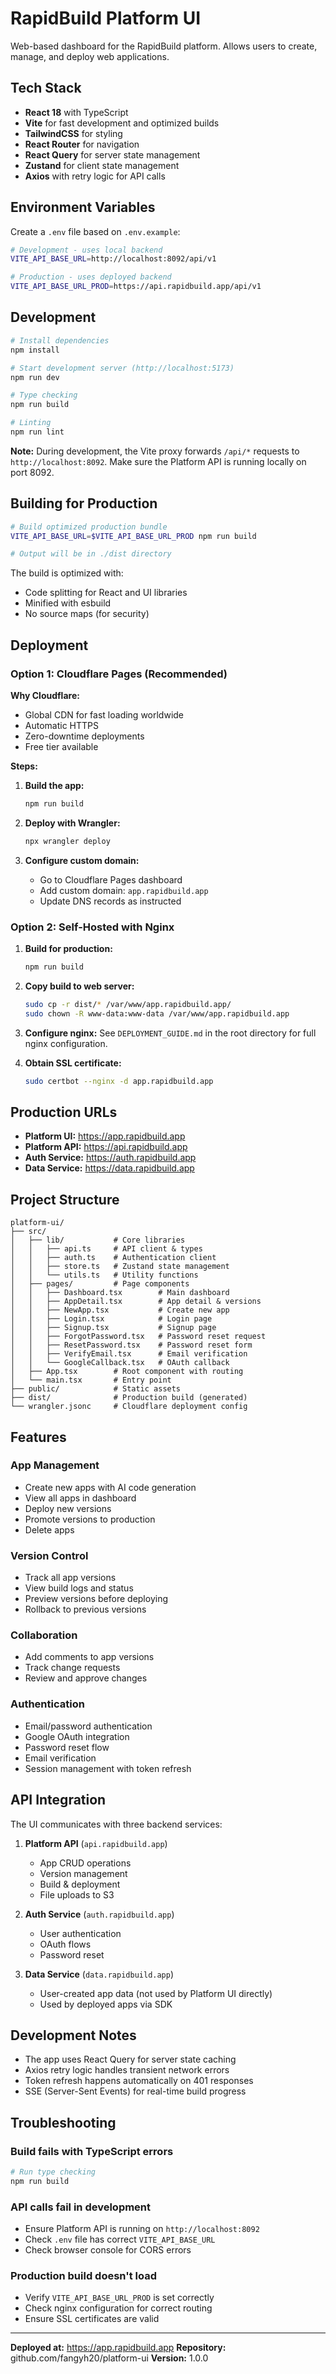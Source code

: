 # RapidBuild Platform UI

Web-based dashboard for the RapidBuild platform. Allows users to create, manage, and deploy web applications.

## Tech Stack

- **React 18** with TypeScript
- **Vite** for fast development and optimized builds
- **TailwindCSS** for styling
- **React Router** for navigation
- **React Query** for server state management
- **Zustand** for client state management
- **Axios** with retry logic for API calls

## Environment Variables

Create a `.env` file based on `.env.example`:

```bash
# Development - uses local backend
VITE_API_BASE_URL=http://localhost:8092/api/v1

# Production - uses deployed backend
VITE_API_BASE_URL_PROD=https://api.rapidbuild.app/api/v1
```

## Development

```bash
# Install dependencies
npm install

# Start development server (http://localhost:5173)
npm run dev

# Type checking
npm run build

# Linting
npm run lint
```

**Note:** During development, the Vite proxy forwards `/api/*` requests to `http://localhost:8092`. Make sure the Platform API is running locally on port 8092.

## Building for Production

```bash
# Build optimized production bundle
VITE_API_BASE_URL=$VITE_API_BASE_URL_PROD npm run build

# Output will be in ./dist directory
```

The build is optimized with:
- Code splitting for React and UI libraries
- Minified with esbuild
- No source maps (for security)

## Deployment

### Option 1: Cloudflare Pages (Recommended)

**Why Cloudflare:**
- Global CDN for fast loading worldwide
- Automatic HTTPS
- Zero-downtime deployments
- Free tier available

**Steps:**

1. **Build the app:**
   ```bash
   npm run build
   ```

2. **Deploy with Wrangler:**
   ```bash
   npx wrangler deploy
   ```

3. **Configure custom domain:**
   - Go to Cloudflare Pages dashboard
   - Add custom domain: `app.rapidbuild.app`
   - Update DNS records as instructed

### Option 2: Self-Hosted with Nginx

1. **Build for production:**
   ```bash
   npm run build
   ```

2. **Copy build to web server:**
   ```bash
   sudo cp -r dist/* /var/www/app.rapidbuild.app/
   sudo chown -R www-data:www-data /var/www/app.rapidbuild.app
   ```

3. **Configure nginx:**
   See `DEPLOYMENT_GUIDE.md` in the root directory for full nginx configuration.

4. **Obtain SSL certificate:**
   ```bash
   sudo certbot --nginx -d app.rapidbuild.app
   ```

## Production URLs

- **Platform UI:** https://app.rapidbuild.app
- **Platform API:** https://api.rapidbuild.app
- **Auth Service:** https://auth.rapidbuild.app
- **Data Service:** https://data.rapidbuild.app

## Project Structure

```
platform-ui/
├── src/
│   ├── lib/           # Core libraries
│   │   ├── api.ts     # API client & types
│   │   ├── auth.ts    # Authentication client
│   │   ├── store.ts   # Zustand state management
│   │   └── utils.ts   # Utility functions
│   ├── pages/         # Page components
│   │   ├── Dashboard.tsx        # Main dashboard
│   │   ├── AppDetail.tsx        # App detail & versions
│   │   ├── NewApp.tsx           # Create new app
│   │   ├── Login.tsx            # Login page
│   │   ├── Signup.tsx           # Signup page
│   │   ├── ForgotPassword.tsx   # Password reset request
│   │   ├── ResetPassword.tsx    # Password reset form
│   │   ├── VerifyEmail.tsx      # Email verification
│   │   └── GoogleCallback.tsx   # OAuth callback
│   ├── App.tsx        # Root component with routing
│   └── main.tsx       # Entry point
├── public/            # Static assets
├── dist/              # Production build (generated)
└── wrangler.jsonc     # Cloudflare deployment config
```

## Features

### App Management
- Create new apps with AI code generation
- View all apps in dashboard
- Deploy new versions
- Promote versions to production
- Delete apps

### Version Control
- Track all app versions
- View build logs and status
- Preview versions before deploying
- Rollback to previous versions

### Collaboration
- Add comments to app versions
- Track change requests
- Review and approve changes

### Authentication
- Email/password authentication
- Google OAuth integration
- Password reset flow
- Email verification
- Session management with token refresh

## API Integration

The UI communicates with three backend services:

1. **Platform API** (`api.rapidbuild.app`)
   - App CRUD operations
   - Version management
   - Build & deployment
   - File uploads to S3

2. **Auth Service** (`auth.rapidbuild.app`)
   - User authentication
   - OAuth flows
   - Password reset

3. **Data Service** (`data.rapidbuild.app`)
   - User-created app data (not used by Platform UI directly)
   - Used by deployed apps via SDK

## Development Notes

- The app uses React Query for server state caching
- Axios retry logic handles transient network errors
- Token refresh happens automatically on 401 responses
- SSE (Server-Sent Events) for real-time build progress

## Troubleshooting

### Build fails with TypeScript errors
```bash
# Run type checking
npm run build
```

### API calls fail in development
- Ensure Platform API is running on `http://localhost:8092`
- Check `.env` file has correct `VITE_API_BASE_URL`
- Check browser console for CORS errors

### Production build doesn't load
- Verify `VITE_API_BASE_URL_PROD` is set correctly
- Check nginx configuration for correct routing
- Ensure SSL certificates are valid

---

**Deployed at:** https://app.rapidbuild.app
**Repository:** github.com/fangyh20/platform-ui
**Version:** 1.0.0
